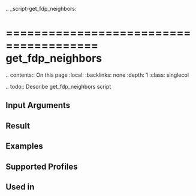 .. _script-get_fdp_neighbors:

=======================================
get_fdp_neighbors
=======================================

.. contents:: On this page
    :local:
    :backlinks: none
    :depth: 1
    :class: singlecol

.. todo::
    Describe get_fdp_neighbors script

Input Arguments
---------------

Result
------

Examples
--------

Supported Profiles
------------------

Used in
-------
